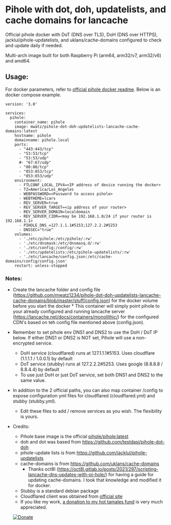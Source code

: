 # Pihole with dot, doh, updatelists, and cache domains for lancache
Official pihole docker with DoT (DNS over TLS), DoH (DNS over HTTPS), jacklul/pihole-updatelists, and uklans/cache-domains configured to check and update daily if needed. 

Multi-arch image built for both Raspberry Pi (arm64, arm32/v7, arm32/v6) and amd64.

## Usage:
For docker parameters, refer to [official pihole docker readme](https://github.com/pi-hole/pi-hole). Below is an docker compose example.

```
version: '3.0'

services:
  pihole:
    container_name: pihole
    image: mwatz/pihole-dot-doh-updatelists-lancache-cache-domains:latest
    hostname: pihole
    domainname: pihole.local
    ports:
      - "443:443/tcp"
      - "53:53/tcp"
      - "53:53/udp"
      #- "67:67/udp"
      - "80:80/tcp"
      - "853:853/tcp"
      - "853:853/udp"
    environment:
      - FTLCONF_LOCAL_IPV4=<IP address of device running the docker>
      - TZ=America/Los_Angeles
      - WEBPASSWORD=<Password to access pihole>
      - WEBTHEME=lcars
      - REV_SERVER=true
      - REV_SERVER_TARGET=<ip address of your router>
      - REV_SERVER_DOMAIN=localdomain
      - REV_SERVER_CIDR=<may be 192.168.1.0/24 if your router is 192.168.1.1>
      - PIHOLE_DNS_=127.1.1.1#5153;127.2.2.2#5253
      - DNSSEC="true"
    volumes:
      - './etc/pihole:/etc/pihole/:rw'
      - './etc/dnsmask:/etc/dnsmasq.d/:rw'
      - './etc/config:/config/:rw'
      - './etc/updatelists:/etc/pihole-updatelists/:rw'
      - './etc/lancache/config.json:/etc/cache-domains/config/config.json'
    restart: unless-stopped
```
### Notes:
* Create the lancache folder and config file (https://github.com/mwatz1234/pihole-dot-doh-updatelists-lancache-cache-domains/blob/master/stuff/config.json) for the docker volume before you start the docker
      * This container will simply point pihole to your already configured and running lancache server (https://lancache.net/docs/containers/monolithic/) for the configured CDN's based on teh config file mentioned above (config.json).
* Remember to set pihole env DNS1 and DNS2 to use the DoH / DoT IP below. If either DNS1 or DNS2 is NOT set, Pihole will use a non-encrypted service.
  * DoH service (cloudflared) runs at 127.1.1.1#5153. Uses cloudflare (1.1.1.1 / 1.0.0.1) by default
  * DoT service (stubby) runs at 127.2.2.2#5253. Uses google (8.8.8.8 / 8.8.4.4) by default
  * To use just DoH or just DoT service, set both DNS1 and DNS2 to the same value. 
* In addition to the 2 official paths, you can also map container /config to expose configuration yml files for cloudflared (cloudflared.yml) and stubby (stubby.yml).
  * Edit these files to add / remove services as you wish. The flexibility is yours.
* Credits:
  * Pihole base image is the official [pihole/pihole:latest](https://hub.docker.com/r/pihole/pihole/tags?page=1&name=latest)
  * doh and dot was based from https://github.com/testdasi/pihole-dot-doh
  * pihole-update lists is from https://github.com/jacklul/pihole-updatelists
  * cache-domains is from https://github.com/uklans/cache-domains
       * Thanks oct8l (https://oct8l.gitlab.io/posts/2021/297/scripting-lancache-dns-updates-with-pi-hole/) for having a guide for updating cache-domains.  I took that knowledge and modified it for docker.
  * Stubby is a standard debian package
  * Cloudflared client was obtained from [official site](https://developers.cloudflare.com/cloudflare-one/connections/connect-apps/install-and-setup/installation#linux)
  * If you like my work, [a donation to my hot tamales fund](https://paypal.me/mwatz1234) is very much appreciated.
  
  [![Donate](https://github.com/mwatz1234/pihole-dot-doh-updatelists/blob/master/donate-button-small.png)](https://paypal.me/mwatz1234)
